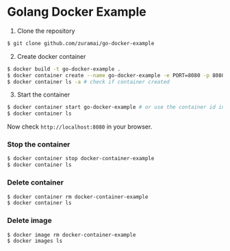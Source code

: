 # Golang Docker Example
1. Clone the repository
```bash
$ git clone github.com/zuramai/go-docker-example
```
2. Create docker container
```bash
$ docker build -t go-docker-example .
$ docker container create --name go-docker-example -e PORT=8080 -p 8080:8080 go-docker-example
$ docker container ls -a # check if container created
```
3. Start the container
```bash
$ docker container start go-docker-example # or use the container id instead
$ docker container ls
```

Now check `http://localhost:8080` in your browser.


### Stop the container
```bash
$ docker container stop docker-container-example
$ docker container ls
```

### Delete container
```bash
$ docker container rm docker-container-example
$ docker container ls
```

### Delete image
```bash
$ docker image rm docker-container-example
$ docker images ls
```